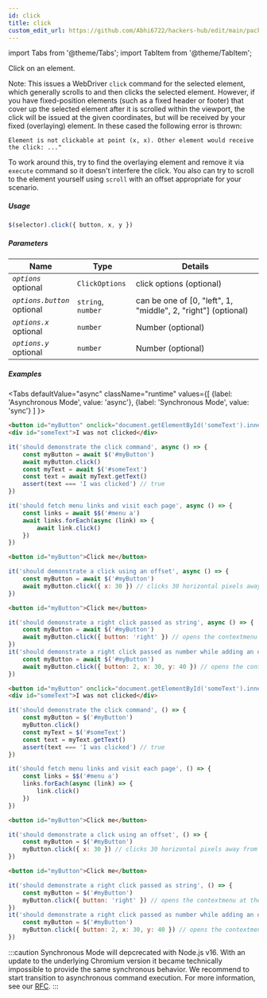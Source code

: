 ```yaml
---
id: click
title: click
custom_edit_url: https://github.com/Abhi6722/hackers-hub/edit/main/packages/webdriverio/src/commands/element/click.ts
---
```


import Tabs from '@theme/Tabs';
import TabItem from '@theme/TabItem';

Click on an element.

Note: This issues a WebDriver `click` command for the selected element, which generally scrolls to and then clicks the
selected element. However, if you have fixed-position elements (such as a fixed header or footer) that cover up the
selected element after it is scrolled within the viewport, the click will be issued at the given coordinates, but will
be received by your fixed (overlaying) element. In these cased the following error is thrown:

```
Element is not clickable at point (x, x). Other element would receive the click: ..."
```

To work around this, try to find the overlaying element and remove it via `execute` command so it doesn't interfere
the click. You also can try to scroll to the element yourself using `scroll` with an offset appropriate for your
scenario.

##### Usage

```js
$(selector).click({ button, x, y })
```

##### Parameters

| Name | Type | Details |
| ---- | ---- | ------- |
| <code><var>options</var></code><br /><span class="label labelWarning">optional</span> | <code>ClickOptions</code> | click options (optional) |
| <code><var>options.button</var></code><br /><span class="label labelWarning">optional</span> | <code>string</code>, <code>number</code> | can be one of [0, "left", 1, "middle", 2, "right"] (optional) |
| <code><var>options.x</var></code><br /><span class="label labelWarning">optional</span> | <code>number</code> | Number (optional) |
| <code><var>options.y</var></code><br /><span class="label labelWarning">optional</span> | <code>number</code> | Number (optional) |

##### Examples
<Tabs
defaultValue="async"
className="runtime"
values={[
{label: 'Asynchronous Mode', value: 'async'},
{label: 'Synchronous Mode', value: 'sync'}
]
}>
<TabItem value="async">

```html title="example.html"
<button id="myButton" onclick="document.getElementById('someText').innerHTML='I was clicked'">Click me</button>
<div id="someText">I was not clicked</div>
```

```js title="click.js"
it('should demonstrate the click command', async () => {
    const myButton = await $('#myButton')
    await myButton.click()
    const myText = await $('#someText')
    const text = await myText.getText()
    assert(text === 'I was clicked') // true
})
```

```js title="example.js"
it('should fetch menu links and visit each page', async () => {
    const links = await $$('#menu a')
    await links.forEach(async (link) => {
        await link.click()
    })
})

```

```html title="example.html"
<button id="myButton">Click me</button>
```

```js title="example.js"
it('should demonstrate a click using an offset', async () => {
    const myButton = await $('#myButton')
    await myButton.click({ x: 30 }) // clicks 30 horizontal pixels away from location of the button (from center point of element)
})

```

```html title="example.html"
<button id="myButton">Click me</button>
```

```js title="example.js"
it('should demonstrate a right click passed as string', async () => {
    const myButton = await $('#myButton')
    await myButton.click({ button: 'right' }) // opens the contextmenu at the location of the button
})
it('should demonstrate a right click passed as number while adding an offset', async () => {
    const myButton = await $('#myButton')
    await myButton.click({ button: 2, x: 30, y: 40 }) // opens the contextmenu 30 horizontal and 40 vertical pixels away from location of the button (from the center of element)
})
```

</TabItem>
<TabItem value="sync">

```html title="example.html"
<button id="myButton" onclick="document.getElementById('someText').innerHTML='I was clicked'">Click me</button>
<div id="someText">I was not clicked</div>
```

```js title="click.js"
it('should demonstrate the click command', () => {
    const myButton = $('#myButton')
    myButton.click()
    const myText = $('#someText')
    const text = myText.getText()
    assert(text === 'I was clicked') // true
})
```

```js title="example.js"
it('should fetch menu links and visit each page', () => {
    const links = $$('#menu a')
    links.forEach(async (link) => {
        link.click()
    })
})

```

```html title="example.html"
<button id="myButton">Click me</button>
```

```js title="example.js"
it('should demonstrate a click using an offset', () => {
    const myButton = $('#myButton')
    myButton.click({ x: 30 }) // clicks 30 horizontal pixels away from location of the button (from center point of element)
})

```

```html title="example.html"
<button id="myButton">Click me</button>
```

```js title="example.js"
it('should demonstrate a right click passed as string', () => {
    const myButton = $('#myButton')
    myButton.click({ button: 'right' }) // opens the contextmenu at the location of the button
})
it('should demonstrate a right click passed as number while adding an offset', () => {
    const myButton = $('#myButton')
    myButton.click({ button: 2, x: 30, y: 40 }) // opens the contextmenu 30 horizontal and 40 vertical pixels away from location of the button (from the center of element)
})
```

:::caution
Synchronous Mode will depcrecated with Node.js v16. With an update to the
underlying Chromium version it became technically impossible to provide the
same synchronous behavior. We recommend to start transition to asynchronous
command execution. For more information, see our <a href="https://github.com/webdriverio/webdriverio/discussions/6702">RFC</a>.
:::
</TabItem>
</Tabs>

